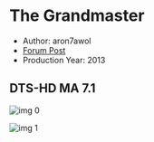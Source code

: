 # The Grandmaster

* Author: aron7awol
* [Forum Post](https://www.avsforum.com/threads/bass-eq-for-filtered-movies.2995212/post-57518824)
* Production Year: 2013

## DTS-HD MA 7.1

![img 0](https://i.imgur.com/GjBOGTD.jpg)

![img 1](https://i.imgur.com/CN2uWOB.jpg)

